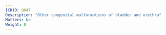 ```yaml
---
ICD10: Q647
Description: "Other congenital malformations of bladder and urethra"
Matters: No
Weight: 0
---
```

